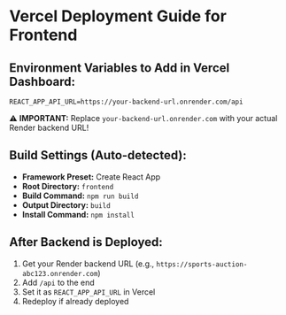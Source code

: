 # Vercel Deployment Guide for Frontend

## Environment Variables to Add in Vercel Dashboard:

```
REACT_APP_API_URL=https://your-backend-url.onrender.com/api
```

⚠️ **IMPORTANT:** Replace `your-backend-url.onrender.com` with your actual Render backend URL!

## Build Settings (Auto-detected):
- **Framework Preset:** Create React App
- **Root Directory:** `frontend`
- **Build Command:** `npm run build`
- **Output Directory:** `build`
- **Install Command:** `npm install`

## After Backend is Deployed:
1. Get your Render backend URL (e.g., `https://sports-auction-abc123.onrender.com`)
2. Add `/api` to the end
3. Set it as `REACT_APP_API_URL` in Vercel
4. Redeploy if already deployed
